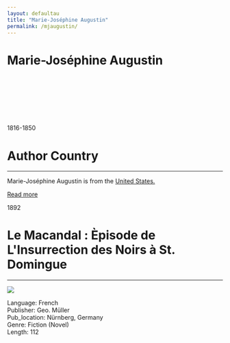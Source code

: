```yaml
---
layout: defaultau
title: "Marie-Joséphine Augustin"
permalink: /mjaugustin/
---
```

<!-- partial:index.partial.html -->
<div class="content">
    <h1>Marie-Joséphine Augustin</h1>
    <div class="quote">
        <div><img src="" class="logo"></div>
    </div>
    <div class="timeline">
        <div style="padding-bottom:100px;"></div>
        <div class="block">
            <div class="date right"><p class="right">1816-1850 </p></div>
            <div class="dot"></div>
            <div class="left first">
            <div class="author_country">
                <h1>Author Country</h1><hr>
          <div class="aclocation">  <p>Marie-Joséphine Augustin is from the <a href="{{ site.baseurl }}/1">United States.</a></p></div>
                <div class="acreadmore"><a href="#" target="_blank">Read more</a></div>
            </div>
            </div>
        </div>
        <div class="block">
            <div class="date left"><p class="left">1892</p></div>
            <div class="dot"></div>
            <div class="right">
                <h1>Le Macandal : Èpisode de L'Insurrection des Noirs à St. Domingue</h1><hr>
                <p><img src="https://m.media-amazon.com/images/I/41c1ZwrFnNL._SY291_BO1,204,203,200_QL40_FMwebp_.jpg"></p>
                <p>
                Language: French<br/>
                Publisher: Geo. Müller<br/>
                Pub_location: Nürnberg, Germany<br/>
                Genre: Fiction (Novel)<br/>
                Length: 112<br/>                   </p>
            </div>
        </div>
